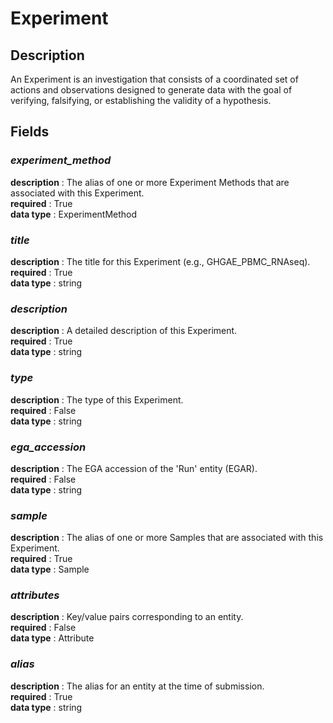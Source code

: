 # Experiment

## Description
An Experiment is an investigation that consists of a coordinated set of actions and observations designed to generate data with the goal of verifying, falsifying, or establishing the validity of a hypothesis.

## Fields
### ***experiment_method***
**description** : The alias of one or more Experiment Methods that are associated with this Experiment.<br>
**required** : True<br>
**data type** : ExperimentMethod <br>
### ***title***
**description** : The title for this Experiment (e.g., GHGAE_PBMC_RNAseq).<br>
**required** : True<br>
**data type** : string <br>
### ***description***
**description** : A detailed description of this Experiment.<br>
**required** : True<br>
**data type** : string <br>
### ***type***
**description** : The type of this Experiment.<br>
**required** : False<br>
**data type** : string <br>
### ***ega_accession***
**description** : The EGA accession of the 'Run' entity (EGAR).<br>
**required** : False<br>
**data type** : string <br>
### ***sample***
**description** : The alias of one or more Samples that are associated with this Experiment.<br>
**required** : True<br>
**data type** : Sample <br>
### ***attributes***
**description** : Key/value pairs corresponding to an entity.<br>
**required** : False<br>
**data type** : Attribute <br>
### ***alias***
**description** : The alias for an entity at the time of submission.<br>
**required** : True<br>
**data type** : string <br>
